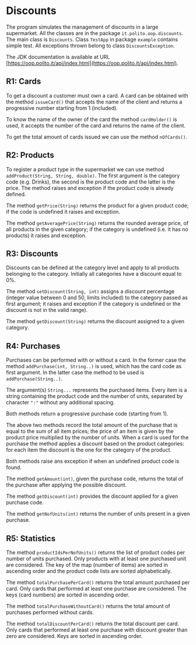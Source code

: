 Discounts
=========

The program simulates the management of discounts in a large supermarket. All the classes are in the package `it.polito.oop.discounts`. 
The main class is `Discounts`. 
Class `TestApp` in package `example` contains simple test. 
All exceptions thrown belong to class `DiscountsException`.

The JDK documentation is available at URL
[https://oop.polito.it/api/index.html](https://oop.polito.it/api/index.html).

R1: Cards
---------

To get a discount a customer must own a card. A card can be obtained
with the method `issueCard()` that accepts the name of the client and
returns a progressive number starting from 1 (included).

To know the name of the owner of the card the method `cardHolder()` is
used, it accepts the number of the card and returns the name of the
client.

To get the total amount of cards issued we can use the method `nOfCards()`.

R2: Products
------------

To register a product type in the supermarket we can use method
`addProduct(String, String, double)`. The first argument is the
category code (e.g. Drinks), the second is the product code and the
latter is the price. The method raises and exception if the product code
is already defined.

The method `getPrice(String)` returns the product for a given product
code; if the code is undefined it raises and exception.

The method `getAveragePrice(String)` returns the rounded average
price, of all products in the given category; if the category is
undefined (i.e. it has no products) it raises and exception.

R3: Discounts
-------------

Discounts can be defined at the category level and apply to all products
belonging to the category. Initially all categories have a discount
equal to 0%.

The method `setDiscount(String, int)` assigns a discount percentage
(integer value between 0 and 50, limits included) to the category passed
as first argument; it raises and exception if the category is undefined
or the discount is not in the valid range).

The method `getDiscount(String)` returns the discount assigned to a given category.

R4: Purchases
-------------

Purchases can be performed with or without a card. In the former case
the method `addPurchase(int, String..)` is used, which has the card
code as first argument. In the latter case the method to be used is
`addPurchase(String..)`.

The argument(s) `String...` represents the purchased items. Every item
is a string containing the product code and the number of units,
separated by character `":"` without any additional spacing.

Both methods return a progressive purchase code (starting from 1).

The above two methods record the total amount of the purchase that is
equal to the sum of all item prices; the price of an item is given by
the product price multiplied by the number of units. When a card is used
for the purchase the method applies a discount based on the product
categories: for each item the discount is the one for the category of
the product.

Both methods raise ans exception if when an undefined
product code is found.

The method `getAmount(int)`, given the purchase code, returns the
total of the purchase after applying the possible discount.

The method `getDiscount(int)` provides the discount applied for a
given purchase code.

The method `getNofUnits(int)` returns the number of units present in a
given purchase.

R5: Statistics
--------------

The method `productIdsPerNofUnits()` returns the list of product codes
per number of units purchased. Only products with at least one purchased
unit are considered. The key of the map (number of items) are sorted in
ascending order and the product code lists are sorted alphabetically.

The method `totalPurchasePerCard()` returns the total amount purchased
per card. Only cards that performed at least one purchase are
considered. The keys (card numbers) are sorted in ascending order.

The method `totalPurchaseWithoutCard()` returns the total amount of
purchases performed without cards.

The method `totalDiscountPerCard()` returns the total discount per
card. Only cards that performed at least one purchase with discount
greater than zero are considered. Keys are sorted in ascending order.
